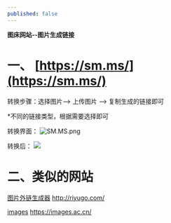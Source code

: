 ```yaml
---
published: false
---
```

**图床网站--图片生成链接**
# 一、 [https://sm.ms/](https://sm.ms/)
转换步骤：选择图片--> 上传图片 --> 复制生成的链接即可

*不同的链接类型，根据需要选择即可

转换界面：
![SM.MS.png](https://i.loli.net/2020/10/08/fJACeFYST7LKtr9.png)

转换后：
![](http://riyugo.com/i/2020/10/08/vuqsdx.png)

# 二、类似的网站
[图片外链生成器](http://riyugo.com/)
http://riyugo.com/

[images](https://images.ac.cn/)
https://images.ac.cn/